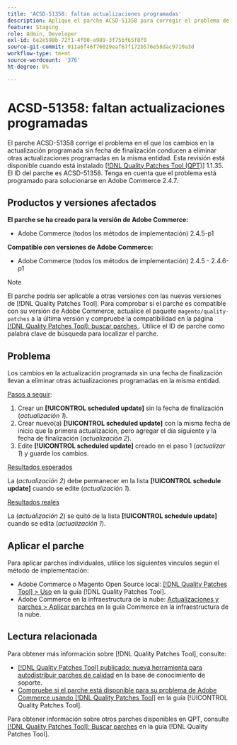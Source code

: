 ```yaml
---
title: 'ACSD-51358: faltan actualizaciones programadas'
description: Aplique el parche ACSD-51358 para corregir el problema de Adobe Commerce en el que los cambios en la actualización programada sin una fecha de finalización llevan a eliminar otras actualizaciones programadas en la misma entidad.
feature: Staging
role: Admin, Developer
exl-id: 6e2e598b-72f1-4f00-a989-3f75bf65f8f0
source-git-commit: 011a6f46f76029eaf67f172b576e58dac9710a3d
workflow-type: tm+mt
source-wordcount: '376'
ht-degree: 0%

---
```


# ACSD-51358: faltan actualizaciones programadas

El parche ACSD-51358 corrige el problema en el que los cambios en la actualización programada sin fecha de finalización conducen a eliminar otras actualizaciones programadas en la misma entidad. Esta revisión está disponible cuando está instalado [[!DNL Quality Patches Tool (QPT)]](https://experienceleague.adobe.com/es/docs/commerce-operations/tools/quality-patches-tool/quality-patches-tool-to-self-serve-quality-patches) 1.1.35. El ID del parche es ACSD-51358. Tenga en cuenta que el problema está programado para solucionarse en Adobe Commerce 2.4.7.

## Productos y versiones afectados

**El parche se ha creado para la versión de Adobe Commerce:**

* Adobe Commerce (todos los métodos de implementación) 2.4.5-p1

**Compatible con versiones de Adobe Commerce:**

* Adobe Commerce (todos los métodos de implementación) 2.4.5 - 2.4.6-p1

>[!NOTE]
>
>El parche podría ser aplicable a otras versiones con las nuevas versiones de [!DNL Quality Patches Tool]. Para comprobar si el parche es compatible con su versión de Adobe Commerce, actualice el paquete `magento/quality-patches` a la última versión y compruebe la compatibilidad en la página [[!DNL Quality Patches Tool]: buscar parches ](https://experienceleague.adobe.com/tools/commerce-quality-patches/index.html?lang=es). Utilice el ID de parche como palabra clave de búsqueda para localizar el parche.

## Problema

Los cambios en la actualización programada sin una fecha de finalización llevan a eliminar otras actualizaciones programadas en la misma entidad.

<u>Pasos a seguir</u>:

1. Crear un **[!UICONTROL scheduled update]** sin la fecha de finalización (*actualización 1*).
1. Crear nuevo(a) **[!UICONTROL scheduled update]** con la misma fecha de inicio que la primera actualización, pero agregar el día siguiente y la fecha de finalización (*actualización 2*).
1. Edite **[!UICONTROL scheduled update]** creado en el paso 1 (*actualizar 1*) y guarde los cambios.

<u>Resultados esperados</u>

La (*actualización 2*) debe permanecer en la lista **[!UICONTROL schedule update]** cuando se edite (*actualización 1*).

<u>Resultados reales</u>

La (*actualización 2*) se quitó de la lista **[!UICONTROL schedule update]** cuando se edita (*actualización 1*).

## Aplicar el parche

Para aplicar parches individuales, utilice los siguientes vínculos según el método de implementación:

* Adobe Commerce o Magento Open Source local: [[!DNL Quality Patches Tool] > Uso](/help/tools/quality-patches-tool/usage.md) en la guía [!DNL Quality Patches Tool].
* Adobe Commerce en la infraestructura de la nube: [Actualizaciones y parches > Aplicar parches](https://experienceleague.adobe.com/docs/commerce-cloud-service/user-guide/develop/upgrade/apply-patches.html?lang=es) en la guía Commerce en la infraestructura de la nube.

## Lectura relacionada

Para obtener más información sobre [!DNL Quality Patches Tool], consulte:

* [[!DNL Quality Patches Tool] publicado: nueva herramienta para autodistribuir parches de calidad](https://experienceleague.adobe.com/es/docs/commerce-operations/tools/quality-patches-tool/quality-patches-tool-to-self-serve-quality-patches) en la base de conocimiento de soporte.
* [Compruebe si el parche está disponible para su problema de Adobe Commerce usando [!DNL Quality Patches Tool]](/help/tools/quality-patches-tool/patches-available-in-qpt/check-patch-for-magento-issue-with-magento-quality-patches.md) en la guía [!UICONTROL Quality Patches Tool].


Para obtener información sobre otros parches disponibles en QPT, consulte [[!DNL Quality Patches Tool]: Buscar parches](<https://experienceleague.adobe.com/tools/commerce-quality-patches/index.html?lang=es>) en la guía [!DNL Quality Patches Tool].
